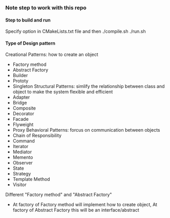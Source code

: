 ### Note step to work with this repo
#### Step to build and run
Specify option in CMakeLists.txt file and then
./compile.sh
./run.sh

#### Type of Design pattern
Creational Patterns: how to create an object
+ Factory method
+ Abstract Factory
+ Builder
+ Prototy
+ Singleton
Structural Patterns: simlify the relationship between class and object to make the system flexible and efficient
+ Adapter
+ Bridge
+ Composite
+ Decorator
+ Facade
+ Flyweight
+ Proxy
Behavioral Patterns: forcus on communication between objects
+ Chain of Responsibility
+ Command
+ Iterator
+ Mediator
+ Memento
+ Observer
+ State
+ Strategy
+ Template Method
+ Visitor

Different "Factory method" and "Abstract Factory"
- At factory of Factory method will implement how to create object, At factory of Abstract Factory this will be an interface/abstract
